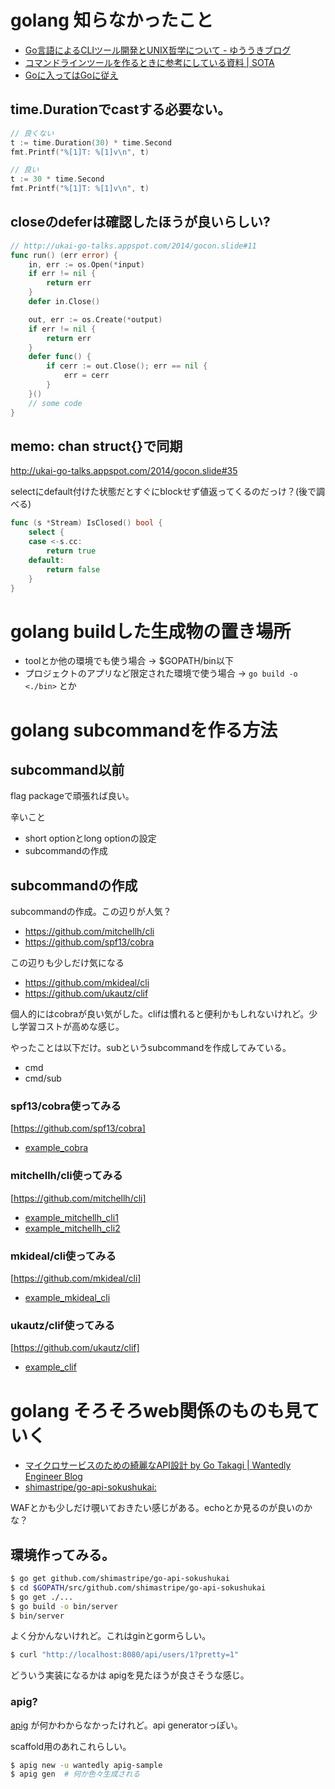 # golang 知らなかったこと

- [Go言語によるCLIツール開発とUNIX哲学について - ゆううきブログ](http://blog.yuuk.io/entry/go-cli-unix)
- [コマンドラインツールを作るときに参考にしている資料 | SOTA](http://deeeet.com/writing/2014/08/27/cli-reference/)
- [Goに入ってはGoに従え](http://ukai-go-talks.appspot.com/2014/gocon.slide)

## time.Durationでcastする必要ない。

```go
// 良くない
t := time.Duration(30) * time.Second
fmt.Printf("%[1]T: %[1]v\n", t)

// 良い
t := 30 * time.Second
fmt.Printf("%[1]T: %[1]v\n", t)
```

## closeのdeferは確認したほうが良いらしい?

```go
// http://ukai-go-talks.appspot.com/2014/gocon.slide#11
func run() (err error) {
    in, err := os.Open(*input)
    if err != nil {
        return err
    }
    defer in.Close()

    out, err := os.Create(*output)
    if err != nil {
        return err
    }
    defer func() {
        if cerr := out.Close(); err == nil {
            err = cerr
        }
    }()
    // some code
}
```

## memo: chan struct{}で同期

http://ukai-go-talks.appspot.com/2014/gocon.slide#35

selectにdefault付けた状態だとすぐにblockせず値返ってくるのだっけ？(後で調べる)

```go
func (s *Stream) IsClosed() bool {
    select {
    case <-s.cc:
        return true
    default:
        return false
    }
}
```

# golang buildした生成物の置き場所

- toolとか他の環境でも使う場合 -> $GOPATH/bin以下
- プロジェクトのアプリなど限定された環境で使う場合 -> `go build -o <./bin>` とか

# golang subcommandを作る方法

## subcommand以前

flag packageで頑張れば良い。

辛いこと

- short optionとlong optionの設定
- subcommandの作成

## subcommandの作成

subcommandの作成。この辺りが人気？

- https://github.com/mitchellh/cli
- https://github.com/spf13/cobra

この辺りも少しだけ気になる

- https://github.com/mkideal/cli
- https://github.com/ukautz/clif

個人的にはcobraが良い気がした。clifは慣れると便利かもしれないけれど。少し学習コストが高めな感じ。

やったことは以下だけ。subというsubcommandを作成してみている。

- cmd
- cmd/sub

### spf13/cobra使ってみる

[https://github.com/spf13/cobra]

- [example_cobra](example_cobra)

### mitchellh/cli使ってみる

[https://github.com/mitchellh/cli]

- [example_mitchellh_cli1](example_mitchellh_cli1)
- [example_mitchellh_cli2](example_mitchellh_cli2)

### mkideal/cli使ってみる

[https://github.com/mkideal/cli]

- [example_mkideal_cli](example_mkideal_cli)

### ukautz/clif使ってみる

[https://github.com/ukautz/clif]

- [example_clif](example_clif)

# golang そろそろweb関係のものも見ていく

- [マイクロサービスのための綺麗なAPI設計 by Go Takagi | Wantedly Engineer Blog](https://www.wantedly.com/companies/wantedly/post_articles/32977)
- [shimastripe/go-api-sokushukai:](https://github.com/shimastripe/go-api-sokushukai)

WAFとかも少しだけ覗いておきたい感じがある。echoとか見るのが良いのかな？

## 環境作ってみる。

```bash
$ go get github.com/shimastripe/go-api-sokushukai
$ cd $GOPATH/src/github.com/shimastripe/go-api-sokushukai
$ go get ./...
$ go build -o bin/server
$ bin/server
```

よく分かんないけれど。これはginとgormらしい。

```bash
$ curl "http://localhost:8080/api/users/1?pretty=1"
```

どういう実装になるかは apigを見たほうが良さそうな感じ。

### apig?

[apig](https://github.com/wantedly/apig) が何かわからなかったけれど。api generatorっぽい。

scaffold用のあれこれらしい。

```bash
$ apig new -u wantedly apig-sample
$ apig gen  # 何か色々生成される
```
